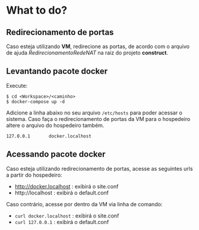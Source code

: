 # What to do?

## Redirecionamento de portas

Caso esteja utilizando **VM**, redirecione as portas, de acordo com o arquivo de ajuda *RedirecionamentoRedeNAT* na raiz do projeto **construct**.

## Levantando pacote docker

Execute:

```
$ cd <Workspace>/<caminho>
$ docker-compose up -d
```

Adicione a linha abaixo no seu arquivo ```/etc/hosts``` para poder acessar o sistema. Caso faça o redirecionamento de portas da VM para o hospedeiro altere o arquivo do hospedeiro também.

```
127.0.0.1       docker.localhost
```

## Acessando pacote docker

 Caso esteja utilizando redirecionamento de portas, acesse as seguintes urls a partir do hospedeiro:

- http://docker.localhost : exibirá o site.conf
- http://localhost : exibirá o default.conf

Caso contrário, acesse por dentro da VM via linha de comando:

- ```curl docker.localhost``` : exibirá o site.conf
- ```curl 127.0.0.1``` : exibirá o default.conf